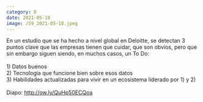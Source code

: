 ```yaml
--- 
category: D 
date: 2021-05-10 
image: /59_2021-05-10.jpeg 
--- 
```


En un estudio que se ha hecho a nivel global en Deloitte, se detectan 3 puntos clave que las empresas tienen que cuidar, que son obvios, pero que sin embargo siguen siendo, en muchos casos, un To Do:<br><br>1) Datos buenos<br>2) Tecnología que funcione bien sobre esos datos<br>3) Habilidades actualizadas para vivir en un ecosistema liderado por 1) y 2)<br><br>Diapo: http://ow.ly/QuHp50ECQoa